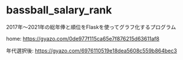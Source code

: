 # bassball_salary_rank
2017年〜2021年の総年俸と順位をFlaskを使ってグラフ化するプログラム

home: https://gyazo.com/0de977f115ca65e7f876215d63611af8

年代選択後: https://gyazo.com/6976110519e18dea5608c559b864bec3
